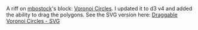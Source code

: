A riff on <a href='http://bl.ocks.org/mbostock/'>mbostock</a>'s block: <a href='http://bl.ocks.org/mbostock/d1d81455dc21e10f742f'>Voronoi Circles</a>. I updated it to d3 v4 and added the ability to drag the polygons. See the SVG version here: <a href='http://bl.ocks.org/alexmacy/6bb8cbdaa077a267a887aeceb8a064f6'>Draggable Voronoi Circles - SVG</a>